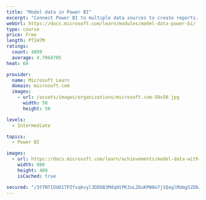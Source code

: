 ```yaml
---
title: "Model data in Power BI"
excerpt: "Connect Power BI to multiple data sources to create reports. Define the relationship between your data sources."
webUrl: https://docs.microsoft.com/learn/modules/model-data-power-bi/
type: course
price: Free
length: PT1H7M
ratings:
  count: 4899
  average: 4.7064705
heat: 60

provider:
  name: Microsoft Learn
  domain: microsoft.com
  images:
    - url: /assets/images/organizations/microsoft.com-50x50.jpg
      width: 50
      height: 50

levels:
  - Intermediate

topics:
  - Power BI

images:
  - url: https://docs.microsoft.com/learn/achievements/model-data-with-power-bi-desktop-social.png
    width: 800
    height: 400
    isCached: true

secured: "/3tTNTIDUO1TPZfvqkvyl3DDbB3Mdq8tPK3uLZ6uKPW0o7j1QaglRUmg5ZObJdtWBzlQZnRFGtKqJlwg4fHxqOUI7n99J9zooImC2Le95dWHgTI8U03sqG1+dqd4RZ73w/wUkDt30khC6eWtkFm3hOKKnvMqAAgrA9VixkVm1MQp9LuPszWpyfZ3+bxG0k1a4Z+UIQkk448OMC79A6N5ez3z1izAjlppBp1tyHNkFHzi4UdzhTxX7MPhhf8FJktvFDTo/mGEgaPaPiJU556Bx7Jg/i+xGSqAEkLgCyO29rWteLB6OunVGKOuWU85pqvzhGYz8thocPKt6illxTjGyT7jfN1MHvQr/B33C8QrwKBKMI81/Q0wrXirEfJd8lL4Brmx3oRFmr2MAbJHrHgdD4ZkIiyxYV2UlYhSDQWFDYs=;nsdusKBapASGToALS+VkoQ=="
---
```


